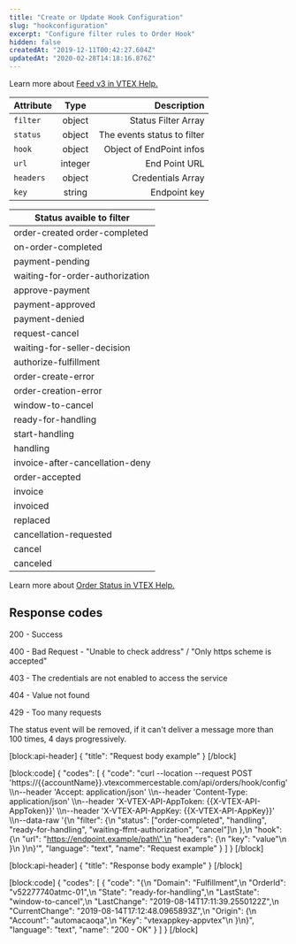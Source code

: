 ```yaml
---
title: "Create or Update Hook Configuration"
slug: "hookconfiguration"
excerpt: "Configure filter rules to Order Hook"
hidden: false
createdAt: "2019-12-11T00:42:27.604Z"
updatedAt: "2020-02-28T14:18:16.876Z"
---
```

Learn more about [Feed v3 in VTEX Help.](https://help.vtex.com/pt/tutorial/feed-v3-de-gerenciamento-de-pedidos)




| Attribute    | Type        | Description |
| --------------- |:-------------:| ----------------------------------:|
| `filter`| object | Status Filter Array |
| `status`| object | The events status to filter |
|`hook`| object | Object of EndPoint infos|
| `url`| integer | End Point URL |
| `headers`| object | Credentials Array |
| `key`|string | Endpoint key |


| Status avaible to filter    |
| --------------------------- |
|order-created order-completed|
|on-order-completed|
|payment-pending| 
|waiting-for-order-authorization|
|approve-payment|
|payment-approved|
|payment-denied|
|request-cancel|
|waiting-for-seller-decision|
|authorize-fulfillment|
|order-create-error|
|order-creation-error|
|window-to-cancel|
|ready-for-handling|
|start-handling|
|handling|
|invoice-after-cancellation-deny|
|order-accepted|
|invoice|
|invoiced|
|replaced|
|cancellation-requested|
|cancel|
|canceled|


Learn more about [Order Status in VTEX Help.](https://help.vtex.com/en/faq/from-to-for-order-status)




## Response codes


200 - Success

400 - Bad Request  - "Unable to check address" / "Only https scheme is accepted"

403 - The credentials are not enabled to access the service

404 - Value not found 

429 - Too many requests

The status event will be removed, if it can't deliver a message more than 100 times, 4 days progressively.



[block:api-header]
{
  "title": "Request body example"
}
[/block]

[block:code]
{
  "codes": [
    {
      "code": "curl --location --request POST 'https://{{accountName}}.vtexcommercestable.com/api/orders/hook/config' \\\n--header 'Accept: application/json' \\\n--header 'Content-Type: application/json' \\\n--header 'X-VTEX-API-AppToken: {{X-VTEX-API-AppToken}}' \\\n--header 'X-VTEX-API-AppKey: {{X-VTEX-API-AppKey}}' \\\n--data-raw '{\n    \"filter\": {\n        \"status\": [\"order-completed\", \"handling\", \"ready-for-handling\", \"waiting-ffmt-authorization\", \"cancel\"]\n    },\n    \"hook\": {\n        \"url\": \"https://endpoint.example/path\",\n        \"headers\": {\n            \"key\": \"value\"\n        }\n    }\n}'",
      "language": "text",
      "name": "Request example"
    }
  ]
}
[/block]

[block:api-header]
{
  "title": "Response body example"
}
[/block]

[block:code]
{
  "codes": [
    {
      "code": "{\n  \"Domain\": \"Fulfillment\",\n  \"OrderId\": \"v52277740atmc-01\",\n  \"State\": \"ready-for-handling\",\n  \"LastState\": \"window-to-cancel\",\n  \"LastChange\": \"2019-08-14T17:11:39.2550122Z\",\n  \"CurrentChange\": \"2019-08-14T17:12:48.0965893Z\",\n  \"Origin\": {\n    \"Account\": \"automacaoqa\",\n    \"Key\": \"vtexappkey-appvtex\"\n  }\n}",
      "language": "text",
      "name": "200 - OK"
    }
  ]
}
[/block]